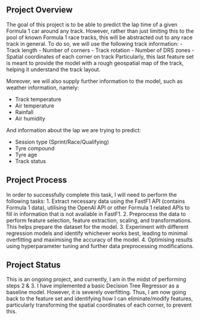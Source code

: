 <h2>Project Overview</h2>
The goal of this project is to be able to predict the lap time of a given Formula 1 car around any track. However, rather than just limiting this to the pool of known Formula 1 race tracks, this will be abstracted out to any race track in general. To do so, we will use the following track information:
- Track length
- Number of corners
- Track rotation
- Number of DRS zones
- Spatial coordinates of each corner on track
Particularly, this last feature set is meant to provide the model with a rough geospatial map of the track, helping it understand the track layout.

Moreover, we will also supply further information to the model, such as weather information, namely:
- Track temperature
- Air temperature
- Rainfall 
- Air humidity 

And information about the lap we are trying to predict:
- Session type (Sprint/Race/Qualifying)
- Tyre compound 
- Tyre age 
- Track status


<h2>Project Process</h2>
In order to successfully complete this task, I will need to perform the following tasks:
 1. Extract necessary data using the FastF1 API (contains Formula 1 data), utilising the OpenAI API or other Formula 1 related APIs to fill in information that is not available in FastF1.
 2. Preprocess the data to perform feature selection, feature extraction, scaling, and transformations. This helps prepare the dataset for the model. 
 3. Experiment with different regression models and identify whichever works best, leading to minimal overfitting and maximising the accuracy of the model. 
 4. Optimising results using hyperparameter tuning and further data preprocessing modifications. 

<h2>Project Status</h2>
This is an ongoing project, and currently, I am in the midst of performing steps 2 & 3. I have implemented a basic Decision Tree Regressor as a baseline model. However, it is severely overfitting. Thus, I am now going back to the feature set and identifying how I can eliminate/modify features, particularly transforming the spatial coordinates of each corner, to prevent this.
